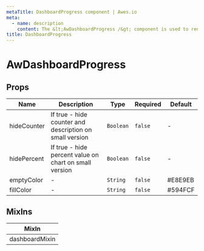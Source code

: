 ```yaml
---
metaTitle: DashboardProgress сomponent | Awes.io
meta:
  - name: description
    content: The &lt;AwDashboardProgress /&gt; component is used to render DashboardProgress - UI Vue component for Awes.io.
title: DashboardProgress
---
```


# AwDashboardProgress

## Props

<!-- @vuese:AwDashboardProgress:props:start -->
|Name|Description|Type|Required|Default|
|---|---|---|---|---|
|hideCounter|If true - hide counter and description on small version|`Boolean`|`false`|-|
|hidePercent|If true - hide percent value on chart on small version|`Boolean`|`false`|-|
|emptyColor|-|`String`|`false`|#E8E9EB|
|fillColor|-|`String`|`false`|#594FCF|

<!-- @vuese:AwDashboardProgress:props:end -->


## MixIns

<!-- @vuese:AwDashboardProgress:mixIns:start -->
|MixIn|
|---|
|dashboardMixin|

<!-- @vuese:AwDashboardProgress:mixIns:end -->


